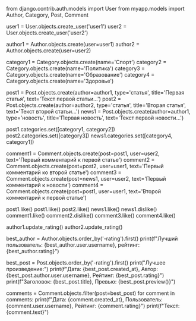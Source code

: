from django.contrib.auth.models import User
from myapp.models import Author, Category, Post, Comment

user1 = User.objects.create_user('user1')
user2 = User.objects.create_user('user2')

author1 = Author.objects.create(user=user1)
author2 = Author.objects.create(user=user2)

category1 = Category.objects.create(name='Спорт')
category2 = Category.objects.create(name='Политика')
category3 = Category.objects.create(name='Образование')
category4 = Category.objects.create(name='Здоровье')

post1 = Post.objects.create(author=author1, type='статья', title='Первая статья', text='Текст первой статьи...')
post2 = Post.objects.create(author=author2, type='статья', title='Вторая статья', text='Текст второй статьи...')
news1 = Post.objects.create(author=author1, type='новость', title='Первая новость', text='Текст первой новости...')

post1.categories.set([category1, category2])
post2.categories.set([category3])
news1.categories.set([category4, category1])

comment1 = Comment.objects.create(post=post1, user=user2, text='Первый комментарий к первой статье')
comment2 = Comment.objects.create(post=post2, user=user1, text='Первый комментарий ко второй статье')
comment3 = Comment.objects.create(post=news1, user=user2, text='Первый комментарий к новости')
comment4 = Comment.objects.create(post=post1, user=user1, text='Второй комментарий к первой статье')

post1.like()
post1.like()
post2.like()
news1.like()
news1.dislike()
comment1.like()
comment2.dislike()
comment3.like()
comment4.like()

author1.update_rating()
author2.update_rating()

best_author = Author.objects.order_by('-rating').first()
print(f"Лучший пользователь: {best_author.user.username}, рейтинг: {best_author.rating}")

best_post = Post.objects.order_by('-rating').first()
print("Лучшее произведение:")
print(f"Дата: {best_post.created_at}, Автор: {best_post.author.user.username}, Рейтинг: {best_post.rating}")
print(f"Заголовок: {best_post.title}, Превью: {best_post.preview()}")

comments = Comment.objects.filter(post=best_post)
for comment in comments:
    print(f"Дата: {comment.created_at}, Пользователь: {comment.user.username}, Рейтинг: {comment.rating}")
    print(f"Текст: {comment.text}")
